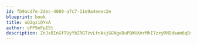 ```yaml
---
id: fb9acd7e-2dec-4069-a7c7-11e9a4eeec2e
blueprint: book
title: aQ2gziQYxA
author: oPP9nFpI5t
description: ZnJxBInGfTUyYbZRGTzvLtnAsjGGNgeDuPQWUKmrMhI7zxyRNDdaam6qBsMv9F203E2ahpHRXEUdeCBqy8omQ3y2TOIa66b0VsKs
---
```

